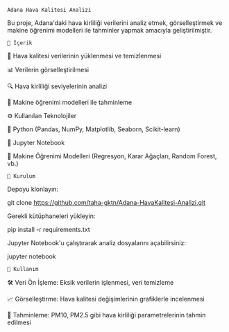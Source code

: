     Adana Hava Kalitesi Analizi

Bu proje, Adana'daki hava kirliliği verilerini analiz etmek, görselleştirmek ve makine öğrenimi modelleri ile tahminler yapmak amacıyla geliştirilmiştir.

    📌 İçerik

📂 Hava kalitesi verilerinin yüklenmesi ve temizlenmesi

📊 Verilerin görselleştirilmesi

🔍 Hava kirliliği seviyelerinin analizi

🤖 Makine öğrenimi modelleri ile tahminleme

⚙️ Kullanılan Teknolojiler

🐍 Python (Pandas, NumPy, Matplotlib, Seaborn, Scikit-learn)

📓 Jupyter Notebook

🤖 Makine Öğrenimi Modelleri (Regresyon, Karar Ağaçları, Random Forest, vb.)

    🚀 Kurulum

Depoyu klonlayın:

git clone https://github.com/taha-gktn/Adana-HavaKalitesi-Analizi.git

Gerekli kütüphaneleri yükleyin:

pip install -r requirements.txt

Jupyter Notebook'u çalıştırarak analiz dosyalarını açabilirsiniz:

jupyter notebook

    📌 Kullanım

🛠 Veri Ön İşleme: Eksik verilerin işlenmesi, veri temizleme

📈 Görselleştirme: Hava kalitesi değişimlerinin grafiklerle incelenmesi

🔮 Tahminleme: PM10, PM2.5 gibi hava kirliliği parametrelerinin tahmin edilmesi
